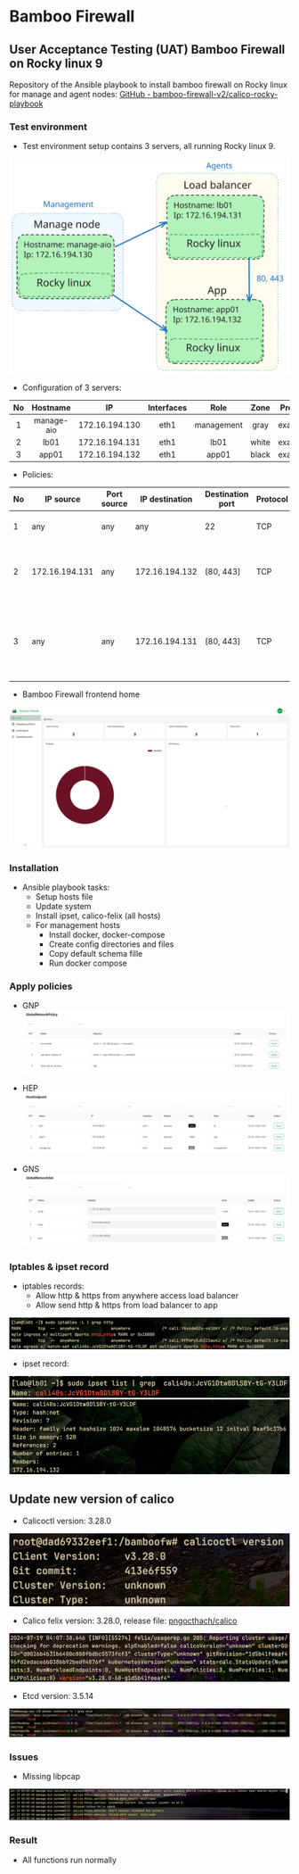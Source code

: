# Bamboo Firewall

## User Acceptance Testing (UAT) Bamboo Firewall on Rocky linux 9

Repository of the Ansible playbook to install bamboo firewall on Rocky linux for manage and agent nodes: [GitHub - bamboo-firewall-v2/calico-rocky-playbook](https://github.com/bamboo-firewall-v2/calico-rocky-playbook)

### Test environment

- Test environment setup contains 3 servers, all running Rocky linux 9.

![Architect image](./files/Architect.svg)

- Configuration of 3 servers:

| No |  Hostname  |       IP       | Interfaces |    Role    |  Zone | Project |  Namespace |
|:--:|:----------:|:--------------:|:----------:|:----------:|:-----:|:-------:|:----------:|
| 1  | manage-aio | 172.16.194.130 | eth1       | management | gray  | example | production |
| 2  | lb01       | 172.16.194.131 | eth1       | lb01       | white | example | production |
| 3  | app01      | 172.16.194.132 | eth1       | app01      | black | example | production |

- Policies:

| No | IP source      | Port source | IP destination | Destination port | Protocol | Description                                                  |   |
|----|----------------|-------------|----------------|------------------|----------|--------------------------------------------------------------|---|
| 1  | any            | any         | any            | 22               | TCP      | Allow ssh connection to all hosts                            |   |
| 2  | 172.16.194.131 | any         | 172.16.194.132 | [80, 443]        | TCP      | Allow APP to receive HTTP & HTTPS requests from LB           |   |
| 3  | any            | any         | 172.16.194.131 | [80, 443]        | TCP      | Allow LB to receive HTTP & HTTPS requests from outside world |   |

- Bamboo Firewall frontend home

![Adminer home](./files/adminer-home.png)

### Installation

- Ansible playbook tasks:
  - Setup hosts file
  - Update system
  - Install ipset, calico-felix (all hosts)
  - For management hosts
    - Install docker, docker-compose
    - Create config directories and files
    - Copy default schema fille
    - Run docker compose
  
### Apply policies

- GNP
![Adminer GNP](./files/adminer-gnp.png)

- HEP
![Adminer HEP](./files/adminer-hep.png)

- GNS
![Adminer GNS](./files/adminer-gns.png)

### Iptables & ipset record

- iptables records:
  - Allow http & https from anywhere access load balancer
  - Allow send http & https from load balancer to app

![iptables-http](./files/iptables-http.png)

- ipset record:

![ipsetgrep](./files/ipset-grep.png)
![ipset detail](./files/ipset-detail.png)

## Update new version of calico

- Calicoctl version: 3.28.0

![Calicoctl version](./files/calico-version.png)

- Calico felix version: 3.28.0, release file: [pngocthach/calico](https://github.com/pngocthach/calico/releases/download/v0.0.2/calico-felix-amd64.tar.gz)

![Calico felix version](./files/felix-version.png)

- Etcd version: 3.5.14

![Etcd version](./files/etcd-version.png)

### Issues

- Missing libpcap

![Missing libpcap](./files/missing-libpcap.png)

### Result

- All functions run normally
